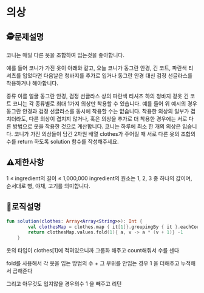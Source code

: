 의상
=
## 🕵️문제설명
코니는 매일 다른 옷을 조합하여 입는것을 좋아합니다.

예를 들어 코니가 가진 옷이 아래와 같고, 오늘 코니가 동그란 안경, 긴 코트, 파란색 티셔츠를 입었다면 다음날은 청바지를 추가로 입거나 동그란 안경 대신 검정 선글라스를 착용하거나 해야합니다.

종류	이름
얼굴	동그란 안경, 검정 선글라스
상의	파란색 티셔츠
하의	청바지
겉옷	긴 코트
코니는 각 종류별로 최대 1가지 의상만 착용할 수 있습니다. 예를 들어 위 예시의 경우 동그란 안경과 검정 선글라스를 동시에 착용할 수는 없습니다.
착용한 의상의 일부가 겹치더라도, 다른 의상이 겹치지 않거나, 혹은 의상을 추가로 더 착용한 경우에는 서로 다른 방법으로 옷을 착용한 것으로 계산합니다.
코니는 하루에 최소 한 개의 의상은 입습니다.
코니가 가진 의상들이 담긴 2차원 배열 clothes가 주어질 때 서로 다른 옷의 조합의 수를 return 하도록 solution 함수를 작성해주세요.
## ⚠️제한사항

1 ≤ ingredient의 길이 ≤ 1,000,000
ingredient의 원소는 1, 2, 3 중 하나의 값이며, 순서대로 빵, 야채, 고기를 의미합니다.


## 🔎로직설명
```kotlin
fun solution(clothes: Array<Array<String>>): Int {
        val clothesMap = clothes.map { it[1]}.groupingBy { it }.eachCount()
        return clothesMap.values.fold(1){ a, v -> a * (v + 1)} -1
    }
```
옷의 타입이 clothes[1]에 적혀있으니까 그룹화 해주고 count해줘서 수를 센다

fold를 사용해서 각 옷을 입는 방법의 수 + 그 부위를 안입는 경우 1 을 더해주고 누적해서 곱해준다

그리고 아무것도 입지않을 경우의수 1 을 빼주고 리턴